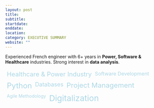 ```yaml
---
layout: post
title:  
subtitle: 
startdate: 
enddate:  
location: 
category: EXECUTIVE SUMMARY
website: ""
---
```

Experienced French engineer with 6+ years in **Power, Software & Healthcare** industries. Strong interest in **data analysis**.

<div style="display: flex; flex-wrap: wrap;">
  <span style="font-size: 20px; margin: 5px; color: lightblue;">Healthcare & Power Industry</span>
  <span style="font-size: 16px; margin: 5px; color: lightblue;">Software Development</span>
  <span style="font-size: 24px; margin: 5px; color: lightblue;">Python</span>
  <span style="font-size: 18px; margin: 5px; color: lightblue;">Databases</span>
  <span style="font-size: 22px; margin: 5px; color: lightblue;">Project Management</span>
  <span style="font-size: 14px; margin: 5px; color: lightblue;">Agile Methodology</span>
  <span style="font-size: 26px; margin: 5px; color: lightblue;">Digitalization</span>
</div>